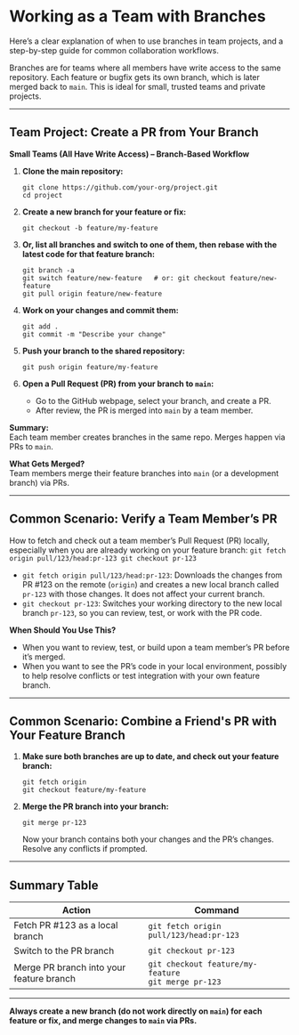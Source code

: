 # Working as a Team with Branches

Here’s a clear explanation of when to use branches in team projects, and a step-by-step guide for common collaboration workflows.

Branches are for teams where all members have write access to the same repository. Each feature or bugfix gets its own branch, which is later merged back to `main`. This is ideal for small, trusted teams and private projects.

---

## Team Project: Create a PR from Your Branch

**Small Teams (All Have Write Access) – Branch-Based Workflow**

1. **Clone the main repository:**
    ```
    git clone https://github.com/your-org/project.git
    cd project
    ```

2. **Create a new branch for your feature or fix:**
    ```
    git checkout -b feature/my-feature
    ```

3. **Or, list all branches and switch to one of them, then rebase with the latest code for that feature branch:**
    ```
    git branch -a
    git switch feature/new-feature   # or: git checkout feature/new-feature
    git pull origin feature/new-feature
    ```

4. **Work on your changes and commit them:**
    ```
    git add .
    git commit -m "Describe your change"
    ```

5. **Push your branch to the shared repository:**
    ```
    git push origin feature/my-feature
    ```

6. **Open a Pull Request (PR) from your branch to `main`:**
    - Go to the GitHub webpage, select your branch, and create a PR.
    - After review, the PR is merged into `main` by a team member.

**Summary:**  
Each team member creates branches in the same repo. Merges happen via PRs to `main`.

**What Gets Merged?**  
Team members merge their feature branches into `main` (or a development branch) via PRs.

---

## Common Scenario: Verify a Team Member’s PR

How to fetch and check out a team member’s Pull Request (PR) locally, especially when you are already working on your feature branch:
    ```
    git fetch origin pull/123/head:pr-123
    git checkout pr-123
    ```
- `git fetch origin pull/123/head:pr-123`: Downloads the changes from PR #123 on the remote (`origin`) and creates a new local branch called `pr-123` with those changes. It does not affect your current branch.
- `git checkout pr-123`: Switches your working directory to the new local branch `pr-123`, so you can review, test, or work with the PR code.

**When Should You Use This?**
- When you want to review, test, or build upon a team member’s PR before it’s merged.
- When you want to see the PR’s code in your local environment, possibly to help resolve conflicts or test integration with your own feature branch.

---

## Common Scenario: Combine a Friend's PR with Your Feature Branch

1. **Make sure both branches are up to date, and check out your feature branch:**
    ```
    git fetch origin
    git checkout feature/my-feature
    ```

2. **Merge the PR branch into your branch:**
    ```
    git merge pr-123
    ```
    Now your branch contains both your changes and the PR’s changes. Resolve any conflicts if prompted.

---

## Summary Table

| Action                                  | Command                                               |
|------------------------------------------|-------------------------------------------------------|
| Fetch PR #123 as a local branch          | `git fetch origin pull/123/head:pr-123`               |
| Switch to the PR branch                  | `git checkout pr-123`                                 |
| Merge PR branch into your feature branch | `git checkout feature/my-feature`<br>`git merge pr-123` |

---

**Always create a new branch (do not work directly on `main`) for each feature or fix, and merge changes to `main` via PRs.**
